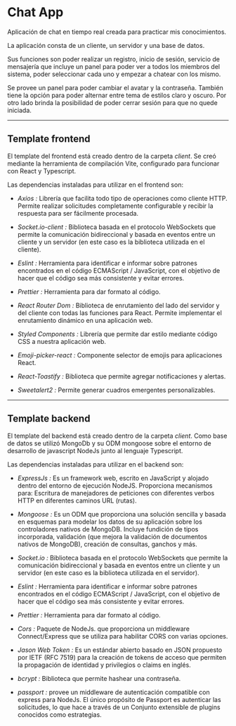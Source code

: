 # Chat App

Aplicación de chat en tiempo real creada para practicar mis conocimientos.

La aplicación consta de un cliente, un servidor y una base de datos.

Sus funciones son poder realizar un registro, inicio de sesión, servicio de mensajería que incluye un panel para poder ver a todos los miembros del sistema, poder seleccionar cada uno y empezar a chatear con los mismo.

Se provee un panel para poder cambiar el avatar y la contraseña. También tiene la opción para poder alternar entre tema de estilos claro y oscuro. Por otro lado brinda la posibilidad de poder cerrar sesión para que no quede iniciada.

---
## Template frontend

El template del frontend está creado dentro de la carpeta *client*. Se creó mediante la herramienta de compilación Vite, configurado para funcionar con React y Typescript.

Las dependencias instaladas para utilizar en el frontend son: 

- *Axios :* Librería que facilita todo tipo de operaciones como cliente HTTP. Permite realizar solicitudes completamente configurable y recibir la respuesta para ser fácilmente procesada.

- *Socket.io-client :* Biblioteca basada en el protocolo WebSockets que permite la comunicación bidireccional y basada en eventos entre un cliente y un servidor (en este caso es la biblioteca utilizada en el cliente).

- *Eslint :* Herramienta para identificar e informar sobre patrones encontrados en el código ECMAScript / JavaScript, con el objetivo de hacer que el código sea más consistente y evitar errores.

- *Prettier :* Herramienta para dar formato al código.

- *React Router Dom :* Biblioteca de enrutamiento del lado del servidor y del cliente con todas las funciones para React. Permite implementar el enrutamiento dinámico en una aplicación web.

- *Styled Components :* Librería que permite dar estilo mediante código CSS a nuestra aplicación web.

- *Emoji-picker-react :* Componente selector de emojis para aplicaciones React.

- *React-Toastify :* Biblioteca que permite agregar notificaciones y alertas.

- *Sweetalert2 :* Permite generar cuadros emergentes personalizables.

---
## Template backend

El template del backend está creado dentro de la carpeta *client*. Como base de datos se utilizó MongoDb y su ODM mongoose sobre el entorno de desarrollo de javascript NodeJs junto al lenguaje Typescript.

Las dependencias instaladas para utilizar en el backend son: 

- *ExpressJs :* Es un framework web, escrito en JavaScript y alojado dentro del entorno de ejecución NodeJS. Proporciona mecanismos para: Escritura de manejadores de peticiones con diferentes verbos HTTP en diferentes caminos URL (rutas).

- *Mongoose :* Es un ODM que proporciona una solución sencilla y basada en esquemas para modelar los datos de su aplicación sobre los controladores nativos de MongoDB. Incluye fundición de tipos incorporada, validación (que mejora la validación de documentos nativos de MongoDB), creación de consultas, ganchos y más.

- *Socket.io :* Biblioteca basada en el protocolo WebSockets que permite la comunicación bidireccional y basada en eventos entre un cliente y un servidor (en este caso es la biblioteca utilizada en el servidor).

- *Eslint :* Herramienta para identificar e informar sobre patrones encontrados en el código ECMAScript / JavaScript, con el objetivo de hacer que el código sea más consistente y evitar errores.

- *Prettier :* Herramienta para dar formato al código.

- *Cors :* Paquete de NodeJs. que proporciona un middleware Connect/Express que se utiliza para habilitar CORS con varias opciones.

- *Jason Web Token :* Es un estándar abierto basado en JSON propuesto por IETF (RFC 7519) para la creación de tokens de acceso que permiten la propagación de identidad y privilegios o claims en inglés.

- *bcrypt :* Biblioteca que permite hashear una contraseña.

- *passport :* provee un middleware de autenticación compatible con express para NodeJs. El único propósito de Passport es autenticar las solicitudes, lo que hace a través de un Conjunto extensible de plugins conocidos como estrategias. 


